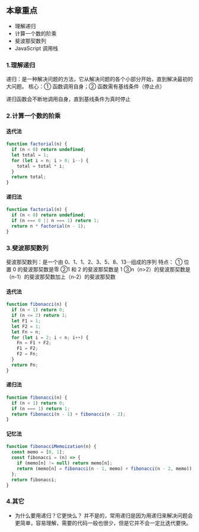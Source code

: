 ## 本章重点

- 理解递归
- 计算一个数的阶乘
- 斐波那契数列
- JavaScript 调用栈

### 1.理解递归

递归：是一种解决问题的方法，它从解决问题的各个小部分开始，直到解决最初的大问题。
核心：① 函数调用自身；② 函数需有基线条件（停止点）

递归函数会不断地调用自身，直到基线条件为真时停止

### 2.计算一个数的阶乘

#### 迭代法

```javascript
function factorial(n) {
  if (n < 0) return undefined;
  let total = 1;
  for (let i = n; i > 0; i--) {
    total = total * i;
  }
  return total;
}
```

#### 递归法

```javascript
function factorial(n) {
  if (n < 0) return undefined;
  if (n === 0 || n === 1) return 1;
  return n * factorial(n - 1);
}
```

### 3.斐波那契数列

斐波那契数列：是一个由 0、1、1、2、3、5、8、13···组成的序列
特点：
① 位置 0 的斐波那契数是零
②1 和 2 的斐波那契数是 1
③n（n>2）的斐波那契数是（n-1）的斐波那契数加上（n-2）的斐波那契数

#### 迭代法

```javascript
function fibonacci(n) {
  if (n < 1) return 0;
  if (n <= 2) return 1;
  let F1 = 1;
  let F2 = 1;
  let Fn = n;
  for (let i = 2; i < n; i++) {
    Fn = F1 + F2;
    F1 = F2;
    F2 = Fn;
  }
  return Fn;
}
```

#### 递归法

```javascript
function fibonacci(n) {
  if (n < 1) return 0;
  if (n === 1) return 1;
  return fibonacci(n - 1) + fibonacci(n - 2);
}
```

#### 记忆法

```javascript
function fibonacciMemoization(n) {
  const memo = [0, 1];
  const fibonacci = (n) => {
    if (memo[n] != null) return memo[n];
    return (memo[n] = fibonacci(n - 1, memo) + fibonacci(n - 2, memo));
  };
  return fibonacci;
}
```

### 4.其它

- 为什么要用递归？它更快么？
  并不是的，常用递归是因为用递归来解决问题会更简单，容易理解，需要的代码一般也很少，但是它并不会一定比迭代要快。
